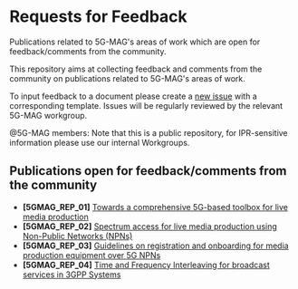 # Requests for Feedback
Publications related to 5G-MAG's areas of work which are open for feedback/comments from the community.

This repository aims at collecting feedback and comments from the community on publications related to 5G-MAG's areas of work.

To input feedback to a document please create a [new issue](https://github.com/5G-MAG/Requests-for-Feedback/issues/new/choose) with a corresponding template. Issues will be regularly reviewed by the relevant 5G-MAG workgroup.

@5G-MAG members: Note that this is a public repository, for IPR-sensitive information please use our internal Workgroups.

## Publications open for feedback/comments from the community
- **[5GMAG_REP_01]** [Towards a comprehensive 5G-based toolbox for live media production](https://www.5g-mag.com/post/towards-a-comprehensive-5g-based-toolbox-for-live-media-production)
- **[5GMAG_REP_02]** [Spectrum access for live media production using Non-Public Networks (NPNs)](https://www.5g-mag.com/post/spectrum-access-for-live-media-production-using-non-public-networks)
- **[5GMAG_REP_03]** [Guidelines on registration and onboarding for media production equipment over 5G NPNs](https://www.5g-mag.com/post/guidelines-on-registration-and-onboarding-for-media-production-equipment-over-5gnpns)
- **[5GMAG_REP_04]** [Time and Frequency Interleaving for broadcast services in 3GPP Systems](https://www.5g-mag.com/post/time-and-frequency-interleaving-for-broadcast-services-in-3gpp-systems)
